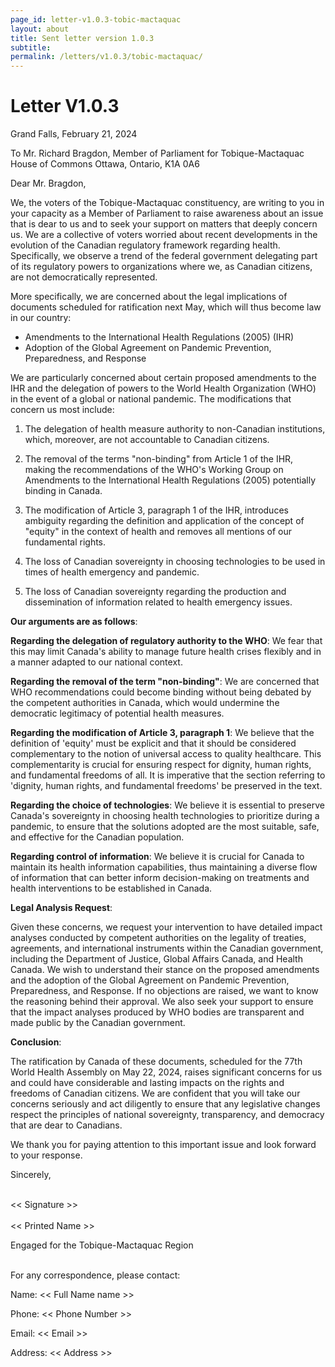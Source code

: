 ```yaml
---
page_id: letter-v1.0.3-tobic-mactaquac
layout: about
title: Sent letter version 1.0.3
subtitle: 
permalink: /letters/v1.0.3/tobic-mactaquac/
---
```


# Letter V1.0.3


Grand Falls, February 21, 2024

To Mr. Richard Bragdon, Member of Parliament for Tobique-Mactaquac
House of Commons
Ottawa, Ontario, K1A 0A6


Dear Mr. Bragdon,

We, the voters of the Tobique-Mactaquac constituency, are writing to you in your capacity as a Member of Parliament to raise awareness about an issue that is dear to us and to seek your support on matters that deeply concern us. We are a collective of voters worried about recent developments in the evolution of the Canadian regulatory framework regarding health. Specifically, we observe a trend of the federal government delegating part of its regulatory powers to organizations where we, as Canadian citizens, are not democratically represented.


More specifically, we are concerned about the legal implications of documents scheduled for ratification next May, which will thus become law in our country:

- Amendments to the International Health Regulations (2005) (IHR)
- Adoption of the Global Agreement on Pandemic Prevention, Preparedness, and Response


We are particularly concerned about certain proposed amendments to the IHR and the delegation of powers to the World Health Organization (WHO) in the event of a global or national pandemic. The modifications that concern us most include:

1. The delegation of health measure authority to non-Canadian institutions, which, moreover, are not accountable to Canadian citizens.

2. The removal of the terms "non-binding" from Article 1 of the IHR, making the recommendations of the WHO's Working Group on Amendments to the International Health Regulations (2005) potentially binding in Canada.

3. The modification of Article 3, paragraph 1 of the IHR, introduces ambiguity regarding the definition and application of the concept of "equity" in the context of health and removes all mentions of our fundamental rights.

4. The loss of Canadian sovereignty in choosing technologies to be used in times of health emergency and pandemic.

5. The loss of Canadian sovereignty regarding the production and dissemination of information related to health emergency issues.


**Our arguments are as follows**:

**Regarding the delegation of regulatory authority to the WHO**: We fear that this may limit Canada's ability to manage future health crises flexibly and in a manner adapted to our national context.

**Regarding the removal of the term "non-binding"**: We are concerned that WHO recommendations could become binding without being debated by the competent authorities in Canada, which would undermine the democratic legitimacy of potential health measures.

**Regarding the modification of Article 3, paragraph 1**: We believe that the definition of 'equity' must be explicit and that it should be considered complementary to the notion of universal access to quality healthcare. This complementarity is crucial for ensuring respect for dignity, human rights, and fundamental freedoms of all. It is imperative that the section referring to 'dignity, human rights, and fundamental freedoms' be preserved in the text.

**Regarding the choice of technologies**: We believe it is essential to preserve Canada's sovereignty in choosing health technologies to prioritize during a pandemic, to ensure that the solutions adopted are the most suitable, safe, and effective for the Canadian population.

**Regarding control of information**: We believe it is crucial for Canada to maintain its health information capabilities, thus maintaining a diverse flow of information that can better inform decision-making on treatments and health interventions to be established in Canada.


**Legal Analysis Request**:

Given these concerns, we request your intervention to have detailed impact analyses conducted by competent authorities on the legality of treaties, agreements, and international instruments within the Canadian government, including the Department of Justice, Global Affairs Canada, and Health Canada. We wish to understand their stance on the proposed amendments and the adoption of the Global Agreement on Pandemic Prevention, Preparedness, and Response. If no objections are raised, we want to know the reasoning behind their approval. We also seek your support to ensure that the impact analyses produced by WHO bodies are transparent and made public by the Canadian government.


**Conclusion**:

The ratification by Canada of these documents, scheduled for the 77th World Health Assembly on May 22, 2024, raises significant concerns for us and could have considerable and lasting impacts on the rights and freedoms of Canadian citizens. We are confident that you will take our concerns seriously and act diligently to ensure that any legislative changes respect the principles of national sovereignty, transparency, and democracy that are dear to Canadians.

 
We thank you for paying attention to this important issue and look forward to your response.


Sincerely,


<br>
<< Signature >>
<br>

<br>
<< Printed Name >>

Engaged for the Tobique-Mactaquac Region

<br>
For any correspondence, please contact:

Name: << Full Name name >>

Phone: << Phone Number >>

Email: << Email >>

Address: << Address >>

